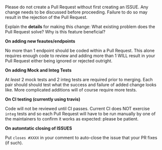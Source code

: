Please do not create a Pull Request without first creating an ISSUE.
Any change needs to be discussed before proceeding.
Failure to do so may result in the rejection of the Pull Request.

Explain the **details** for making this change: What existing problem does the Pull Request solve? Why is this feature
beneficial?

**On adding new feautes/endpoints**

No more than 1 endpoint should be coded within a Pull Request.
This alone requires enough code to review and adding more than 1 WILL result in your Pull Request either being ignored
or rejected outright.

**On adding Mock and Integ Tests**

At _least_ 2 mock tests and 2 integ tests are required prior to merging.
Each pair should should test what the success and failure of added change looks like.
More complicated additions will of course require more tests.

**On CI testing (currently using travis)**

Code will not be reviewed until CI passes.
Current CI does NOT exercise `integ` tests and so each Pull Request will have to be run manually by one of the
maintainers to confirm it works as expected: please be patient.

**On automtatic closing of ISSUES**

Put `closes #XXXX` in your comment to auto-close the issue that your PR fixes (if such).
